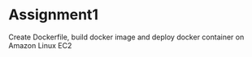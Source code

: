 # Assignment1
Create Dockerfile, build docker image and deploy docker container on Amazon Linux EC2
